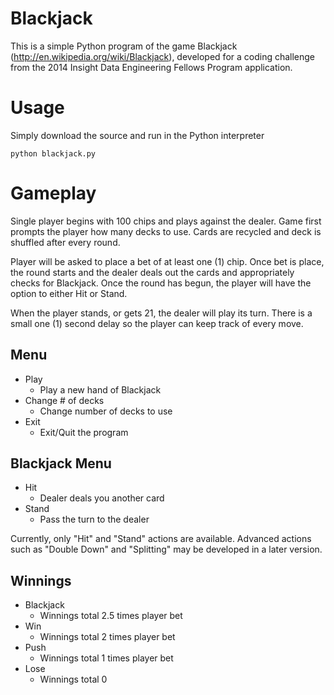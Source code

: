 Blackjack
=========

This is a simple Python program of the game Blackjack (http://en.wikipedia.org/wiki/Blackjack), developed for a coding challenge from the 2014 Insight Data Engineering Fellows Program application.

# Usage
Simply download the source and run in the Python interpreter

`python blackjack.py`

# Gameplay
Single player begins with 100 chips and plays against the dealer. Game first prompts the player how many decks to use. Cards are recycled and deck is shuffled after every round.

Player will be asked to place a bet of at least one (1) chip. Once bet is place, the round starts and the dealer deals out the cards and appropriately checks for Blackjack. Once the round has begun, the player will have the option to either Hit or Stand.

When the player stands, or gets 21, the dealer will play its turn. There is a small one (1) second delay so the player can keep track of every move.

## Menu
* Play
	- Play a new hand of Blackjack
* Change # of decks
	- Change number of decks to use
* Exit
	- Exit/Quit the program

## Blackjack Menu
* Hit
	- Dealer deals you another card
* Stand
	- Pass the turn to the dealer
	
Currently, only "Hit" and "Stand" actions are available. Advanced actions such as "Double Down" and "Splitting" may be developed in a later version.

## Winnings
* Blackjack
	- Winnings total 2.5 times player bet
* Win
	- Winnings total 2 times player bet
* Push
	- Winnings total 1 times player bet
* Lose
	- Winnings total 0
